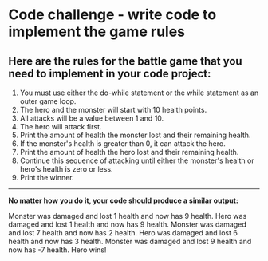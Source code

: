 # Code challenge - write code to implement the game rules
## Here are the rules for the battle game that you need to implement in your code project:

1. You must use either the do-while statement or the while statement as an outer game loop.
2. The hero and the monster will start with 10 health points.
3. All attacks will be a value between 1 and 10.
4. The hero will attack first.
5. Print the amount of health the monster lost and their remaining health.
6. If the monster's health is greater than 0, it can attack the hero.
7. Print the amount of health the hero lost and their remaining health.
8. Continue this sequence of attacking until either the monster's health or hero's health is zero or less.
9. Print the winner.

--- 

**No matter how you do it, your code should produce a similar output:**


Monster was damaged and lost 1 health and now has 9 health.
Hero was damaged and lost 1 health and now has 9 health.
Monster was damaged and lost 7 health and now has 2 health.
Hero was damaged and lost 6 health and now has 3 health.
Monster was damaged and lost 9 health and now has -7 health.
Hero wins!
